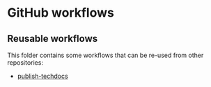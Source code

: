 # GitHub workflows

## Reusable workflows

This folder contains some workflows that can be re-used from other repositories:

- [publish-techdocs](./publish-techdocs.md)
